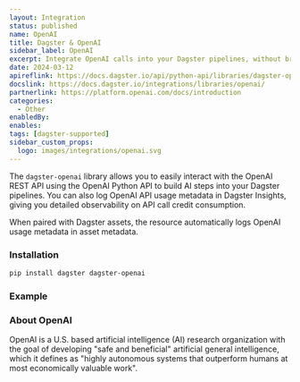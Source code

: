 ```yaml
---
layout: Integration
status: published
name: OpenAI
title: Dagster & OpenAI
sidebar_label: OpenAI
excerpt: Integrate OpenAI calls into your Dagster pipelines, without breaking the bank.
date: 2024-03-12
apireflink: https://docs.dagster.io/api/python-api/libraries/dagster-openai
docslink: https://docs.dagster.io/integrations/libraries/openai/
partnerlink: https://platform.openai.com/docs/introduction
categories:
  - Other
enabledBy:
enables:
tags: [dagster-supported]
sidebar_custom_props:
  logo: images/integrations/openai.svg
---
```


The `dagster-openai` library allows you to easily interact with the OpenAI REST API using the OpenAI Python API to build AI steps into your Dagster pipelines. You can also log OpenAI API usage metadata in Dagster Insights, giving you detailed observability on API call credit consumption.

When paired with Dagster assets, the resource automatically logs OpenAI usage metadata in asset metadata.

### Installation

```bash
pip install dagster dagster-openai
```

### Example

<CodeExample path="docs_snippets/docs_snippets/integrations/openai.py" language="python" />

### About OpenAI

OpenAI is a U.S. based artificial intelligence (AI) research organization with the goal of developing "safe and beneficial" artificial general intelligence, which it defines as "highly autonomous systems that outperform humans at most economically valuable work".
